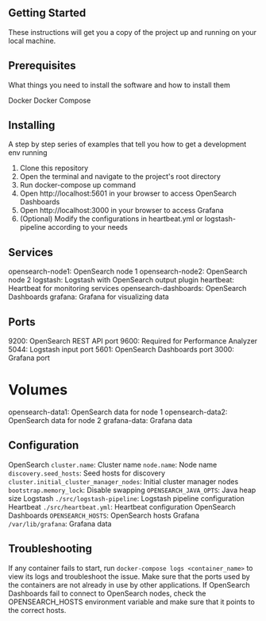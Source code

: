 

## Getting Started
These instructions will get you a copy of the project up and running on your local machine.

## Prerequisites
What things you need to install the software and how to install them

Docker
Docker Compose
## Installing
A step by step series of examples that tell you how to get a development env running

1. Clone this repository
2. Open the terminal and navigate to the project's root directory
3. Run docker-compose up command
4. Open http://localhost:5601 in your browser to access OpenSearch Dashboards
5. Open http://localhost:3000 in your browser to access Grafana
6. (Optional) Modify the configurations in heartbeat.yml or logstash-pipeline according to your needs
## Services
opensearch-node1: OpenSearch node 1
opensearch-node2: OpenSearch node 2
logstash: Logstash with OpenSearch output plugin
heartbeat: Heartbeat for monitoring services
opensearch-dashboards: OpenSearch Dashboards
grafana: Grafana for visualizing data
## Ports
9200: OpenSearch REST API port
9600: Required for Performance Analyzer
5044: Logstash input port
5601: OpenSearch Dashboards port
3000: Grafana port
# Volumes
opensearch-data1: OpenSearch data for node 1
opensearch-data2: OpenSearch data for node 2
grafana-data: Grafana data
## Configuration
OpenSearch
`cluster.name`: Cluster name
`node.name`: Node name
`discovery.seed_hosts`: Seed hosts for discovery
`cluster.initial_cluster_manager_nodes`: Initial cluster manager nodes
`bootstrap.memory_lock`: Disable swapping
`OPENSEARCH_JAVA_OPTS`: Java heap size
Logstash
`./src/logstash-pipeline`: Logstash pipeline configuration
Heartbeat
`./src/heartbeat.yml`: Heartbeat configuration
OpenSearch Dashboards
`OPENSEARCH_HOSTS`: OpenSearch hosts
Grafana
`/var/lib/grafana`: Grafana data
## Troubleshooting
If any container fails to start, run `docker-compose logs <container_name>` to view its logs and troubleshoot the issue.
Make sure that the ports used by the containers are not already in use by other applications.
If OpenSearch Dashboards fail to connect to OpenSearch nodes, check the OPENSEARCH_HOSTS environment variable and make sure that it points to the correct hosts.
